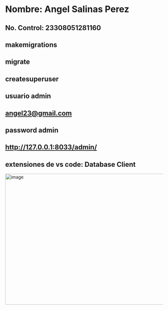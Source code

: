 # Nombre: Angel Salinas Perez
## No. Control: 23308051281160

## makemigrations
## migrate
## createsuperuser
## usuario admin
## angel23@gmail.com
## password admin
## http://127.0.0.1:8033/admin/
## extensiones de vs code: Database Client

<img width="827" height="417" alt="image" src="https://github.com/user-attachments/assets/1d95a92d-da34-4421-9a51-539635c34860" />
